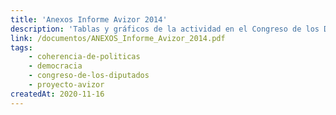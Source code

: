 ```yaml
---
title: 'Anexos Informe Avizor 2014'
description: 'Tablas y gráficos de la actividad en el Congreso de los Diputados de los siete grupos parlamentarios'
link: /documentos/ANEXOS_Informe_Avizor_2014.pdf
tags:
    - coherencia-de-politicas
    - democracia
    - congreso-de-los-diputados
    - proyecto-avizor
createdAt: 2020-11-16
---
```

